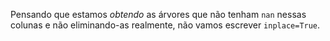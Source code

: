 Pensando que estamos *obtendo*  as árvores que não tenham `nan` nessas colunas e não eliminando-as realmente, não vamos escrever `inplace=True`.
